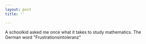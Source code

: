 ```yaml
---
layout: post
title: ''

---
```

A schoolkid asked me once what it takes to study mathematics. The German word "Frustrationsintoleranz" 